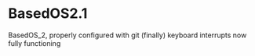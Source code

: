 # BasedOS2.1
BasedOS_2, properly configured with git (finally)
keyboard interrupts now fully functioning


